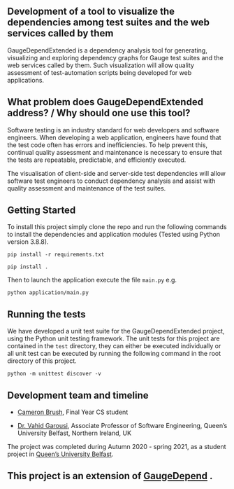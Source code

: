 Development of a tool to visualize the dependencies among test suites and the web services called by them
------------------------------------------------------------------------------------------------------

GaugeDependExtended is a dependency analysis tool for generating, visualizing and exploring dependency graphs for Gauge test suites and the web services called by them. 
Such visualization will allow quality assessment of test-automation scripts being developed for web applications.

## What problem does GaugeDependExtended address? / Why should one use this tool?

Software testing is an industry standard for web developers and software engineers. When developing a web application, engineers have found that the test code often has errors and inefficiencies. To help prevent this, continual quality assessment and maintenance is necessary to ensure that the tests are repeatable, predictable, and efficiently executed.  

The visualisation of client-side and server-side test dependencies will allow software test engineers to conduct dependency analysis and assist with quality assessment and maintenance of the test suites.

## Getting Started 
To install this project simply clone the repo and run the following commands to install the dependencies and application modules (Tested using Python version 3.8.8).
```
pip install -r requirements.txt
```
```
pip install .
```
Then to launch the application execute the file `main.py` e.g. 
```
python application/main.py
```

## Running the tests
We have developed a unit test suite for the GaugeDependExtended project, using the Python unit testing framework. The unit tests for this project are contained in the `test` directory, they can either be executed individually or all unit test can be executed by running the following command in the root directory of this project. 
```
python -m unittest discover -v
```

## Development team and timeline
* [Cameron Brush](https://www.linkedin.com/in/cameronbrush/), Final Year CS student

* [Dr. Vahid Garousi](https://www.vgarousi.com), Associate Professor of Software Engineering, Queen’s University Belfast, Northern Ireland, UK

The project was completed during Autumn 2020 - spring 2021, as a student project in [Queen’s University Belfast](https://www.qub.ac.uk).

This project is an extension of [GaugeDepend](https://github.com/vgarousi/GaugeDepend) .
---------------------------------------------------------------------------------------------------------